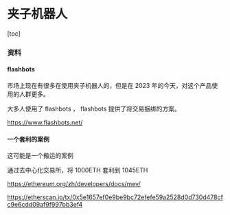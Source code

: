 # 夹子机器人

[toc]


### 资料

#### flashbots

市场上现在有很多在使用夹子机器人的，但是在 2023 年的今天，对这个产品使用的人群更多。

大多人使用了 flashbots ， flashbots 提供了将交易捆绑的方案。

https://www.flashbots.net/


#### 一个套利的案例

这可能是一个搬运的案例

通过去中心化交易所，将 1000ETH 套利到 1045ETH

https://ethereum.org/zh/developers/docs/mev/

https://etherscan.io/tx/0x5e1657ef0e9be9bc72efefe59a2528d0d730d478cfc9e6cdd09af9f997bb3ef4


